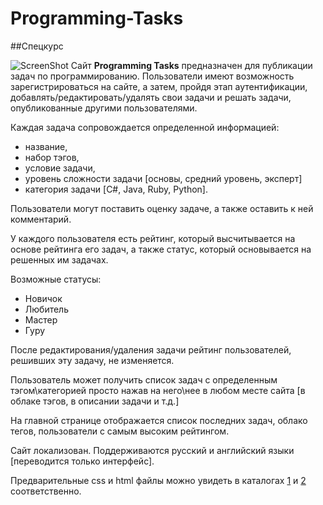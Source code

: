 # Programming-Tasks
##Спецкурс

![ScreenShot](http://www.firecracker-uk.co.uk/wp-content/uploads/2012/07/Brain-in-cogs.jpg)
Сайт **Programming Tasks** предназначен для публикации задач по программированию.
Пользователи имеют возможность зарегистрироваться на сайте, а затем, пройдя этап аутентификации, добавлять/редактировать/удалять свои задачи и решать задачи, опубликованные другими пользователями.

Каждая задача сопровождается определенной информацией: 
  - название,
  - набор тэгов,
  - условие задачи,
  - уровень сложности задачи [основы, средний уровень, эксперт]
  - категория задачи [C#, Java, Ruby, Python].

Пользователи могут поставить оценку задаче, а также оставить к ней комментарий. 

У каждого пользователя есть рейтинг, который высчитывается на основе рейтинга его задач, а также статус, который основывается на решенных им задачах. 

Возможные статусы:
  - Новичок
  - Любитель
  - Мастер
  - Гуру
  
После редактирования/удаления задачи рейтинг пользователей, решивших эту задачу, не изменяется.

Пользователь может получить список задач с определенным тэгом\категорией просто нажав на него\нее в любом месте сайта [в облаке тэгов, в описании задачи и т.д.]

На главной странице отображается список последних задач, облако тегов, пользователи с самым высоким рейтингом.

Сайт локализован. Поддерживаются русский и английский языки [переводится только интерфейс].

Предварительные css и html файлы можно увидеть в каталогах [1](https://github.com/DaryaKolyadko/Programming-Tasks/tree/master/ProgrammingTasks/src/main/webapp/resources/css) и [2](https://github.com/DaryaKolyadko/Programming-Tasks/tree/master/ProgrammingTasks/src/main/webapp/resources/html) соответственно.

